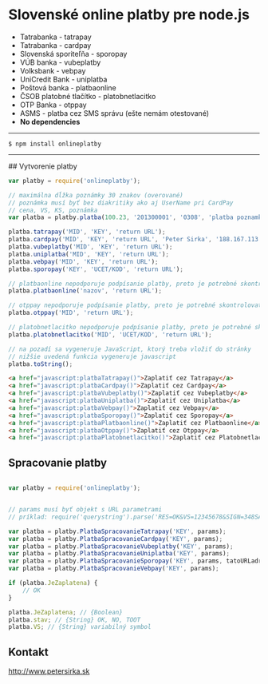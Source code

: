 Slovenské online platby pre node.js
===================================

* Tatrabanka - tatrapay
* Tatrabanka - cardpay
* Slovenská sporiteľňa - sporopay
* VÚB banka - vubeplatby
* Volksbank - vebpay
* UniCredit Bank - uniplatba
* Poštová banka - platbaonline
* ČSOB platobné tlačítko - platobnetlacitko
* OTP Banka - otppay
* ASMS - platba cez SMS správu (ešte nemám otestované)
* __No dependencies__

***

```text
$ npm install onlineplatby
```

***

## Vytvorenie platby

```js
var platby = require('onlineplatby');

// maximálna dĺžka poznámky 30 znakov (overované)
// poznámka musí byť bez diakritiky ako aj UserName pri CardPay
// cena, VS, KS, poznámka
var platba = platby.platba(100.23, '201300001', '0308', 'platba poznamka');

platba.tatrapay('MID', 'KEY', 'return URL');
platba.cardpay('MID', 'KEY', 'return URL', 'Peter Sirka', '188.167.113.219');
platba.vubeplatby('MID', 'KEY', 'return URL');
platba.uniplatba('MID', 'KEY', 'return URL');
platba.vebpay('MID', 'KEY', 'return URL');
platba.sporopay('KEY', 'UCET/KOD', 'return URL');

// platbaonline nepodporuje podpísanie platby, preto je potrebné skontrolovať účet, či peniaze prišli
platba.platbaonline('nazov', 'return URL');

// otppay nepodporuje podpísanie platby, preto je potrebné skontrolovať účet, či peniaze prišli
platba.otppay('MID', 'return URL');

// platobnetlacitko nepodporuje podpísanie platby, preto je potrebné skontrolovať účet, či peniaze prišli
platba.platobnetlacitko('MID', 'UCET/KOD', 'return URL');

// na pozadí sa vygeneruje JavaScript, ktorý treba vložiť do stránky
// nižšie uvedená funkcia vygeneruje javascript
platba.toString();
```

```html
<a href="javascript:platbaTatrapay()">Zaplatiť cez Tatrapay</a>
<a href="javascript:platbaCardpay()">Zaplatiť cez Cardpay</a>
<a href="javascript:platbaVubeplatby()">Zaplatiť cez Vubeplatby</a>
<a href="javascript:platbaUniplatba()">Zaplatiť cez Uniplatba</a>
<a href="javascript:platbaVebpay()">Zaplatiť cez Vebpay</a>
<a href="javascript:platbaSporopay()">Zaplatiť cez Sporopay</a>
<a href="javascript:platbaPlatbaonline()">Zaplatiť cez Platbaonline</a>
<a href="javascript:platbaOtppay()">Zaplatiť cez Otppay</a>
<a href="javascript:platbaPlatobnetlacitko()">Zaplatiť cez Platobnetlacitko</a>
```

## Spracovanie platby

```js

var platby = require('onlineplatby');


// params musí byť objekt s URL parametrami
// príklad: require('querystring').parse('RES=OK&VS=12345678&SIGN=348SADUADSZIASDZ');

var platba = platby.PlatbaSpracovanieTatrapay('KEY', params);
var platba = platby.PlatbaSpracovanieCardpay('KEY', params);
var platba = platby.PlatbaSpracovanieVubeplatby('KEY', params);
var platba = platby.PlatbaSpracovanieUniplatba('KEY', params);
var platba = platby.PlatbaSpracovanieSporopay('KEY', params, tatoURLadresa_returnURL);
var platba = platby.PlatbaSpracovanieVebpay('KEY', params);

if (platba.JeZaplatena) {
	// OK
}

platba.JeZaplatena; // {Boolean}
platba.stav; // {String} OK, NO, TOOT
platba.VS; // {String} variabilný symbol

```

## Kontakt

<http://www.petersirka.sk>